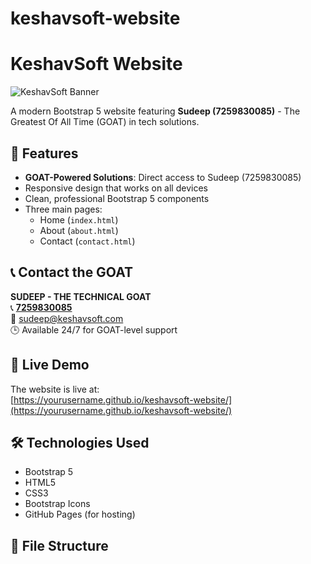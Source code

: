 # keshavsoft-website
# KeshavSoft Website

![KeshavSoft Banner](https://via.placeholder.com/1200x400.png?text=KeshavSoft+GOAT+Solutions)

A modern Bootstrap 5 website featuring **Sudeep (7259830085)** - The Greatest Of All Time (GOAT) in tech solutions.

## 🌟 Features

- **GOAT-Powered Solutions**: Direct access to Sudeep (7259830085)
- Responsive design that works on all devices
- Clean, professional Bootstrap 5 components
- Three main pages:
  - Home (`index.html`)
  - About (`about.html`)
  - Contact (`contact.html`)

## 📞 Contact the GOAT

**SUDEEP - THE TECHNICAL GOAT**  
📞 **[7259830085](tel:7259830085)**  
📧 [sudeep@keshavsoft.com](mailto:sudeep@keshavsoft.com)  
🕒 Available 24/7 for GOAT-level support

## 🚀 Live Demo

The website is live at:  
[https://yourusername.github.io/keshavsoft-website/](https://yourusername.github.io/keshavsoft-website/)

## 🛠️ Technologies Used

- Bootstrap 5
- HTML5
- CSS3
- Bootstrap Icons
- GitHub Pages (for hosting)

## 📂 File Structure
